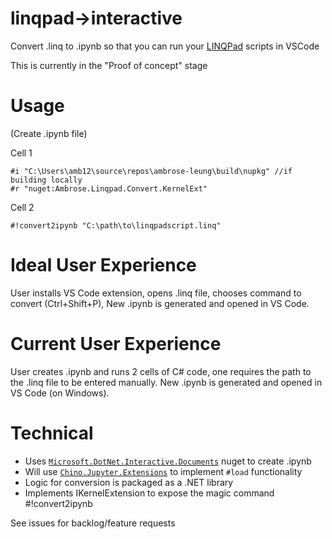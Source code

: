# linqpad->interactive
Convert .linq to .ipynb so that you can run your [LINQPad](https://www.linqpad.net/) scripts in VSCode

This is currently in the "Proof of concept" stage

# Usage
(Create .ipynb file)

Cell 1
```
#i "C:\Users\amb12\source\repos\ambrose-leung\build\nupkg" //if building locally
#r "nuget:Ambrose.Linqpad.Convert.KernelExt"
```

Cell 2
```
#!convert2ipynb "C:\path\to\linqpadscript.linq"
```

# Ideal User Experience
User installs VS Code extension, opens .linq file, chooses command to convert (Ctrl+Shift+P), New .ipynb is generated and opened in VS Code.

# Current User Experience
User creates .ipynb and runs 2 cells of C# code, one requires the path to the .linq file to be entered manually.  New .ipynb is generated and opened in VS Code (on Windows).

# Technical
- Uses [`Microsoft.DotNet.Interactive.Documents`](https://www.nuget.org/packages/Microsoft.DotNet.Interactive.Documents/) nuget to create .ipynb
- Will use [`Chino.Jupyter.Extensions`](https://github.com/roberchi/Chino.Jupyter.Extensions) to implement `#load` functionality
- Logic for conversion is packaged as a .NET library
- Implements IKernelExtension to expose the magic command #!convert2ipynb

See issues for backlog/feature requests
